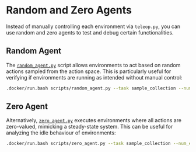 # Random and Zero Agents

Instead of manually controlling each environment via `teleop.py`, you can use random and zero agents to test and debug certain functionalities.

## Random Agent

The [`random_agent.py`](https://github.com/AndrejOrsula/space_robotics_bench/blob/main/scripts/random_agent.py) script allows environments to act based on random actions sampled from the action space. This is particularly useful for verifying if environments are running as intended without manual control:

```bash
.docker/run.bash scripts/random_agent.py --task sample_collection --num_envs 4
```

## Zero Agent

Alternatively, [`zero_agent.py`](https://github.com/AndrejOrsula/space_robotics_bench/blob/main/scripts/zero_agent.py) executes environments where all actions are zero-valued, mimicking a steady-state system. This can be useful for analyzing the idle behaviour of environments:

```bash
.docker/run.bash scripts/zero_agent.py --task sample_collection --num_envs 4
```
